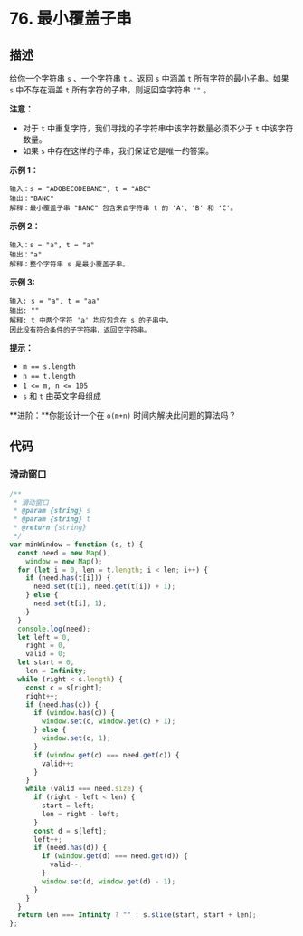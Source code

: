 # 76. 最小覆盖子串

## 描述

给你一个字符串 `s` 、一个字符串 `t` 。返回 `s` 中涵盖 `t` 所有字符的最小子串。如果 `s` 中不存在涵盖 `t` 所有字符的子串，则返回空字符串 `""` 。

 

**注意：**

-   对于 `t` 中重复字符，我们寻找的子字符串中该字符数量必须不少于 `t` 中该字符数量。
-   如果 `s` 中存在这样的子串，我们保证它是唯一的答案。

 

**示例 1：**

```
输入：s = "ADOBECODEBANC", t = "ABC"
输出："BANC"
解释：最小覆盖子串 "BANC" 包含来自字符串 t 的 'A'、'B' 和 'C'。
```

**示例 2：**

```
输入：s = "a", t = "a"
输出："a"
解释：整个字符串 s 是最小覆盖子串。
```

**示例 3:**

```
输入: s = "a", t = "aa"
输出: ""
解释: t 中两个字符 'a' 均应包含在 s 的子串中，
因此没有符合条件的子字符串，返回空字符串。
```

 

**提示：**

-   `m == s.length`
-   `n == t.length`
-   `1 <= m, n <= 105`
-   `s` 和 `t` 由英文字母组成

 

**进阶：**你能设计一个在 `o(m+n)` 时间内解决此问题的算法吗？

## 代码

### 滑动窗口

```js
/**
 * 滑动窗口
 * @param {string} s
 * @param {string} t
 * @return {string}
 */
var minWindow = function (s, t) {
  const need = new Map(),
    window = new Map();
  for (let i = 0, len = t.length; i < len; i++) {
    if (need.has(t[i])) {
      need.set(t[i], need.get(t[i]) + 1);
    } else {
      need.set(t[i], 1);
    }
  }
  console.log(need);
  let left = 0,
    right = 0,
    valid = 0;
  let start = 0,
    len = Infinity;
  while (right < s.length) {
    const c = s[right];
    right++;
    if (need.has(c)) {
      if (window.has(c)) {
        window.set(c, window.get(c) + 1);
      } else {
        window.set(c, 1);
      }
      if (window.get(c) === need.get(c)) {
        valid++;
      }
    }
    while (valid === need.size) {
      if (right - left < len) {
        start = left;
        len = right - left;
      }
      const d = s[left];
      left++;
      if (need.has(d)) {
        if (window.get(d) === need.get(d)) {
          valid--;
        }
        window.set(d, window.get(d) - 1);
      }
    }
  }
  return len === Infinity ? "" : s.slice(start, start + len);
};
```

